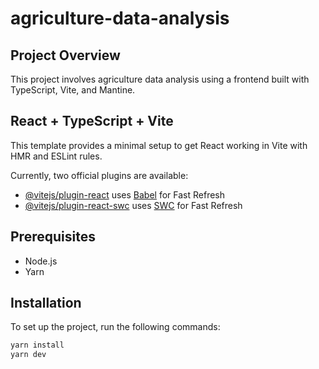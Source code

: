 # agriculture-data-analysis

## Project Overview
This project involves agriculture data analysis using a frontend built with TypeScript, Vite, and Mantine.

## React + TypeScript + Vite
This template provides a minimal setup to get React working in Vite with HMR and ESLint rules.

Currently, two official plugins are available:

- [@vitejs/plugin-react](https://github.com/vitejs/vite-plugin-react/blob/main/packages/plugin-react/README.md) uses [Babel](https://babeljs.io/) for Fast Refresh
- [@vitejs/plugin-react-swc](https://github.com/vitejs/vite-plugin-react-swc) uses [SWC](https://swc.rs/) for Fast Refresh

## Prerequisites
- Node.js
- Yarn

## Installation
To set up the project, run the following commands:

```bash
yarn install
yarn dev
